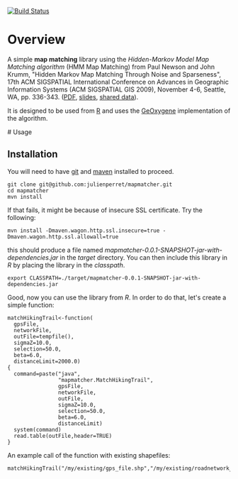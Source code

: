 [![Build Status](https://travis-ci.org/julienperret/mapmatcher.svg?branch=master)](https://travis-ci.org/julienperret/mapmatcher)
# Overview

A simple **map matching** library using the *Hidden-Markov Model Map Matching algorithm* (HMM Map Matching) from Paul Newson and John Krumm, "Hidden Markov Map Matching Through Noise and Sparseness", 17th ACM SIGSPATIAL International Conference on Advances in Geographic Information Systems (ACM SIGSPATIAL GIS 2009), November 4-6, Seattle, WA, pp. 336-343. ([PDF](http://research.microsoft.com/en-us/um/people/jckrumm/Publications%202009/map%20matching%20ACM%20GIS%20camera%20ready.pdf), [slides](http://research.microsoft.com/en-us/um/people/jckrumm/Publications%202009/Hidden%20Markov%20Map%20Matching%20Through%20Noise%20and%20Sparseness%20-%20ACM%20SIGSPATIAL%202009-final.pptx), [shared data](http://research.microsoft.com/en-us/um/people/jckrumm/MapMatchingData/data.htm)).

It is designed to be used from [R](https://www.r-project.org/) and uses the [GeOxygene](https://github.com/IGNF/geoxygene) implementation of the algorithm.

# Usage
## Installation
You will need to have [git](https://github.com/git/git) and [maven](https://github.com/apache/maven) installed to proceed.
~~~~
git clone git@github.com:julienperret/mapmatcher.git
cd mapmatcher
mvn install
~~~~
If that fails, it might be because of insecure SSL certificate. Try the following:
~~~~
mvn install -Dmaven.wagon.http.ssl.insecure=true -Dmaven.wagon.http.ssl.allowall=true
~~~~
this should produce a file named *mapmatcher-0.0.1-SNAPSHOT-jar-with-dependencies.jar* in the *target* directory.
You can then include this library in *R* by placing the library in the *classpath*.
~~~~
export CLASSPATH=./target/mapmatcher-0.0.1-SNAPSHOT-jar-with-dependencies.jar
~~~~

Good, now you can use the library from *R*. In order to do that, let's create a simple function:
~~~~
matchHikingTrail<-function(
  gpsFile,
  networkFile,
  outFile=tempfile(),
  sigmaZ=10.0,
  selection=50.0,
  beta=6.0,
  distanceLimit=2000.0)
{
  command=paste("java",
                "mapmatcher.MatchHikingTrail",
                gpsFile,
                networkFile,
                outFile,
                sigmaZ=10.0,
                selection=50.0,
                beta=6.0,
                distanceLimit)
  system(command)
  read.table(outFile,header=TRUE)
}
~~~~

An example call of the function with existing shapefiles:
~~~~
matchHikingTrail("/my/existing/gps_file.shp","/my/existing/roadnetwork_file.shp","/output/matched_gps_file.csv")
~~~~

